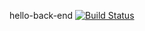 hello-back-end
[![Build Status](https://travis-ci.com/PavelMasloJ/hello-back-end.svg?branch=master)](https://travis-ci.com/PavelMasloJ/hello-back-end)